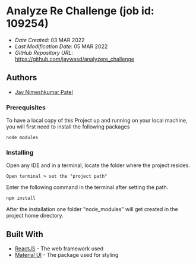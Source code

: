 # Analyze Re Challenge (job id: 109254)

* *Date Created*: 03 MAR 2022
* *Last Modification Date*: 05 MAR 2022
* *GitHub Repository URL*: <https://github.com/jaywasd/analyzere_challenge>

## Authors

* [Jay Nimeshkumar Patel](jy982893@dal.ca)

### Prerequisites

To have a local copy of this Project up and running on your local machine, you will first need to install the following packages
```
node modules
```
### Installing

Open any IDE and in a terminal, locate the folder where the project resides.

```
Open terminal > set the "project path"
```

Enter the following command in the terminal after setting the path.
```
npm install
```

After the installation one folder "node_modules" will get created in the project home directory.

## Built With

* [ReactJS](https://reactjs.org/docs/getting-started.html) - The web framework used
* [Material UI](https://mui.com/getting-started/installation/) - The package used for styling

